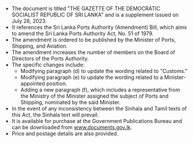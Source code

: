 - The document is titled "THE GAZETTE OF THE DEMOCRATIC SOCIALIST REPUBLIC OF SRI LANKA" and is a supplement issued on July 28, 2023.
- It references the Sri Lanka Ports Authority (Amendment) Bill, which aims to amend the Sri Lanka Ports Authority Act, No. 51 of 1979.
- The amendment is ordered to be published by the Minister of Ports, Shipping, and Aviation.
- The amendment increases the number of members on the Board of Directors of the Ports Authority.
- The specific changes include:
  - Modifying paragraph (d) to update the wording related to "Customs."
  - Modifying paragraph (e) to update the wording related to a Minister-appointed position.
  - Adding a new paragraph (f), which includes a representative from the Ministry of the Minister assigned the subject of Ports and Shipping, nominated by the said Minister.
- In the event of any inconsistency between the Sinhala and Tamil texts of this Act, the Sinhala text will prevail.
- It is available for purchase at the Government Publications Bureau and can be downloaded from www.documents.gov.lk.
- Price and postage details are also provided.